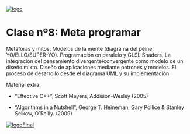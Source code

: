 [![logo](http://www.patriciogonzalezvivo.com/images/tutoriales/oF-workshop.jpg)](http://www.patriciogonzalezvivo.com)

# Clase nº8: Meta programar
Metáforas y mitos. Modelos de la mente (diagrama del peine, YO/ELLO/SUPER-YO). Programación en paralelo y GLSL Shaders. La integración del pensamiento divergente/convergente como modelo de un diseño mixto. Diseño de aplicaciones mediante patrones y modelos. El proceso de desarrollo desde el diagrama UML y su implementación.

Material extra:

- “Effective C++”, Scott Meyers, Addision-Wesley (2005)

- “Algorithms in a Nutshell”, George T. Heineman, Gary Pollice & Stanley Selkow, O´Reilly. (2009)

[![logoFinal](http://www.patriciogonzalezvivo.com/greenTreePie.jpg)](http://www.patriciogonzalezvivo.com)